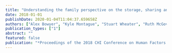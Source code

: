 ```yaml
---
title: "Understanding the family perspective on the storage, sharing and handling of family civic data"
date: 2018-01-01
publishDate: 2020-01-04T11:04:37.659658Z
authors: ["Alex Bowyer", "Kyle Montague", "Stuart Wheater", "Ruth McGovern", "Raghu Lingam", "Madeline Balaam"]
publication_types: ["1"]
abstract: ""
featured: false
publication: "*Proceedings of the 2018 CHI Conference on Human Factors in Computing Systems*"
---
```


